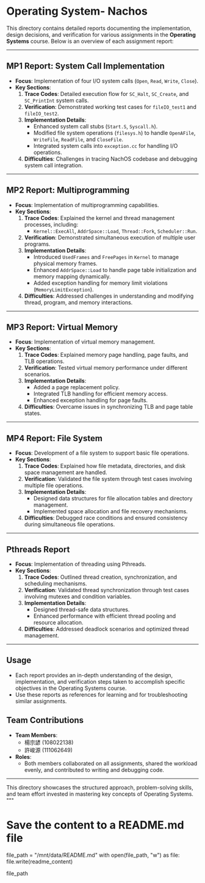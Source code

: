 # Operating System- Nachos

This directory contains detailed reports documenting the implementation, design decisions, and verification for various assignments in the **Operating Systems** course. Below is an overview of each assignment report:

---

## **MP1 Report: System Call Implementation**
- **Focus**: Implementation of four I/O system calls (`Open`, `Read`, `Write`, `Close`).
- **Key Sections**:
  1. **Trace Codes**: Detailed execution flow for `SC_Halt`, `SC_Create`, and `SC_PrintInt` system calls.
  2. **Verification**: Demonstrated working test cases for `fileIO_test1` and `fileIO_test2`.
  3. **Implementation Details**:
     - Enhanced system call stubs (`Start.S`, `Syscall.h`).
     - Modified file system operations (`filesys.h`) to handle `OpenAFile`, `WriteFile`, `ReadFile`, and `CloseFile`.
     - Integrated system calls into `exception.cc` for handling I/O operations.
  4. **Difficulties**: Challenges in tracing NachOS codebase and debugging system call integration.

---

## **MP2 Report: Multiprogramming**
- **Focus**: Implementation of multiprogramming capabilities.
- **Key Sections**:
  1. **Trace Codes**: Explained the kernel and thread management processes, including:
     - `Kernel::ExecAll`, `AddrSpace::Load`, `Thread::Fork`, `Scheduler::Run`.
  2. **Verification**: Demonstrated simultaneous execution of multiple user programs.
  3. **Implementation Details**:
     - Introduced `UsedFrames` and `FreePages` in `Kernel` to manage physical memory frames.
     - Enhanced `AddrSpace::Load` to handle page table initialization and memory mapping dynamically.
     - Added exception handling for memory limit violations (`MemoryLimitException`).
  4. **Difficulties**: Addressed challenges in understanding and modifying thread, program, and memory interactions.

---

## **MP3 Report: Virtual Memory**
- **Focus**: Implementation of virtual memory management.
- **Key Sections**:
  1. **Trace Codes**: Explained memory page handling, page faults, and TLB operations.
  2. **Verification**: Tested virtual memory performance under different scenarios.
  3. **Implementation Details**:
     - Added a page replacement policy.
     - Integrated TLB handling for efficient memory access.
     - Enhanced exception handling for page faults.
  4. **Difficulties**: Overcame issues in synchronizing TLB and page table states.

---

## **MP4 Report: File System**
- **Focus**: Development of a file system to support basic file operations.
- **Key Sections**:
  1. **Trace Codes**: Explained how file metadata, directories, and disk space management are handled.
  2. **Verification**: Validated the file system through test cases involving multiple file operations.
  3. **Implementation Details**:
     - Designed data structures for file allocation tables and directory management.
     - Implemented space allocation and file recovery mechanisms.
  4. **Difficulties**: Debugged race conditions and ensured consistency during simultaneous file operations.

---

## **Pthreads Report**
- **Focus**: Implementation of threading using Pthreads.
- **Key Sections**:
  1. **Trace Codes**: Outlined thread creation, synchronization, and scheduling mechanisms.
  2. **Verification**: Validated thread synchronization through test cases involving mutexes and condition variables.
  3. **Implementation Details**:
     - Designed thread-safe data structures.
     - Enhanced performance with efficient thread pooling and resource allocation.
  4. **Difficulties**: Addressed deadlock scenarios and optimized thread management.

---

## **Usage**
- Each report provides an in-depth understanding of the design, implementation, and verification steps taken to accomplish specific objectives in the Operating Systems course.
- Use these reports as references for learning and for troubleshooting similar assignments.

## **Team Contributions**
- **Team Members**:
  - 楊宗諺 (108022138)
  - 許峻源 (111062649)
- **Roles**:
  - Both members collaborated on all assignments, shared the workload evenly, and contributed to writing and debugging code.

---

This directory showcases the structured approach, problem-solving skills, and team effort invested in mastering key concepts of Operating Systems.
"""

# Save the content to a README.md file
file_path = "/mnt/data/README.md"
with open(file_path, "w") as file:
    file.write(readme_content)

file_path
